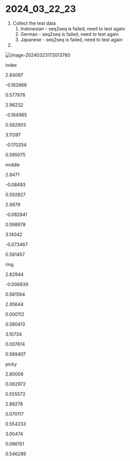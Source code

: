 # 2024_03_22_23

1. Collect the test data
   1. Indonesian - seq2seq is failed, need to test again
   1. German - seq2seq is failed, need to test again
   1. Japanese - seq2seq is failed, need to test again
1. 

![image-20240323173013780](C:\Users\Lenovo\AppData\Roaming\Typora\typora-user-images\image-20240323173013780.png)

index

2.84097

-0.162666

0.577878



2.96232

-0.164965

0.582903



3.11397

-0.170254

0.595075





middle

2.8471

-0.08493

0.592827



2.9879

-0.082841

0.598878



3.14042

-0.073467

0.581457



ring

2.82944

-0.006839

0.581564



2.95644

0.000112

0.580413



3.10734

0.007614

0.569407





picky

2.80008

0.062972

0.555572



2.88278

0.070117

0.554233



3.00474

0.086151

0.546289
